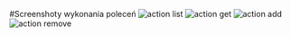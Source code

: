 #Screenshoty wykonania poleceń
![action list](https://monosnap.com/file/RYWck7nKhI9I74gAt23q0eu0fciuwr)
![action get](https://monosnap.com/file/yAReuCjKDWoy37eGpDhW2653abqFlz)
![action add](https://monosnap.com/file/b1XBCYDCvL1E4YtrinoVfUVWZ45jsc)
![action remove](https://monosnap.com/file/ZVElqQZv64w38NDQBWMp3sC5LX9Igj)